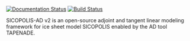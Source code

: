 [![Documentation Status](https://readthedocs.org/projects/sicopolis/badge/?version=latest)](https://sicopolis.readthedocs.io/en/latest/?badge=latest)
[![Build Status](https://gitlab.awi.de/sicopolis/sicopolis/badges/ad/pipeline.svg)](https://gitlab.awi.de/sicopolis/sicopolis/-/commits/ad)

SICOPOLIS-AD v2 is an open-source adjoint and tangent linear modeling framework for ice sheet model SICOPOLIS enabled by the AD tool TAPENADE.
